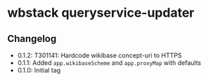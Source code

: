 # wbstack queryservice-updater

## Changelog

- 0.1.2: T301141: Hardcode wikibase concept-uri to HTTPS
- 0.1.1: Added `app.wikibaseScheme` and `app.proxyMap` with defaults
- 0.1.0: Initial tag
